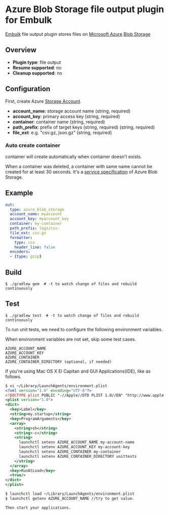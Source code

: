 # Azure Blob Storage file output plugin for Embulk

[Embulk](http://www.embulk.org/) file output plugin stores files on [Microsoft Azure](https://azure.microsoft.com/) [Blob Storage](https://azure.microsoft.com/en-us/documentation/articles/storage-introduction/#blob-storage)


## Overview

* **Plugin type**: file output
* **Resume supported**: no
* **Cleanup supported**: no

## Configuration

First, create Azure [Storage Account](https://azure.microsoft.com/en-us/documentation/articles/storage-create-storage-account/).

- **account_name**: storage account name (string, required)
- **account_key**: primary access key (string, required)
- **container**: container name (string, required)
- **path_prefix**: prefix of target keys (string, required) (string, required)
- **file_ext**: e.g. "csv.gz, json.gz" (string, required)


### Auto create container

container will create automatically when container doesn't exists.
 
When a container was deleted, a container with same name cannot be created for at least 30 seconds.
It's a [service specification](https://technet.microsoft.com/en-us/library/dd179408.aspx#Anchor_3) of Azure Blob Storage.

## Example

```yaml
out:
  type: azure_blob_storage
  account_name: myaccount
  account_key: myaccount_key
  container: my-container
  path_prefix: logs/csv-
  file_ext: csv.gz
  formatter:
    type: csv
    header_line: false
  encoders:
  - {type: gzip}
```


## Build

```
$ ./gradlew gem  # -t to watch change of files and rebuild continuously
```


## Test

```
$ ./gradlew test  # -t to watch change of files and rebuild continuously
```

To run unit tests, we need to configure the following environment variables.

When environment variables are not set, skip some test cases.

```
AZURE_ACCOUNT_NAME
AZURE_ACCOUNT_KEY
AZURE_CONTAINER
AZURE_CONTAINER_DIRECTORY (optional, if needed)
```

If you're using Mac OS X El Capitan and GUI Applications(IDE), like as follows.
```xml
$ vi ~/Library/LaunchAgents/environment.plist
<?xml version="1.0" encoding="UTF-8"?>
<!DOCTYPE plist PUBLIC "-//Apple//DTD PLIST 1.0//EN" "http://www.apple.com/DTDs/PropertyList-1.0.dtd">
<plist version="1.0">
<dict>
  <key>Label</key>
  <string>my.startup</string>
  <key>ProgramArguments</key>
  <array>
    <string>sh</string>
    <string>-c</string>
    <string>
      launchctl setenv AZURE_ACCOUNT_NAME my-account-name
      launchctl setenv AZURE_ACCOUNT_KEY my-account-key
      launchctl setenv AZURE_CONTAINER my-container
      launchctl setenv AZURE_CONTAINER_DIRECTORY unittests
    </string>
  </array>
  <key>RunAtLoad</key>
  <true/>
</dict>
</plist>

$ launchctl load ~/Library/LaunchAgents/environment.plist
$ launchctl getenv AZURE_ACCOUNT_NAME //try to get value.

Then start your applications.
```
